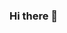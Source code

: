 ### Hi there 👋

<!--
**alearigth/alearigth** is a ✨ _special_ ✨ repository because its `README.md` (this file) appears on your GitHub profile.

Here are some ideas to get you started:
- 🔭 I’m currently working on ...
- 🌱 I’m currently learning ...
- 👯 I’m looking to collaborate on ...
- 🤔 I’m looking for help with ...https://www.codewars.com/users/alearigth
- 💬 Ask me about ...
- 📫 How to reach me: ...
- 😄 Pronouns: ...
- ⚡ Fun fact: ...
-->
